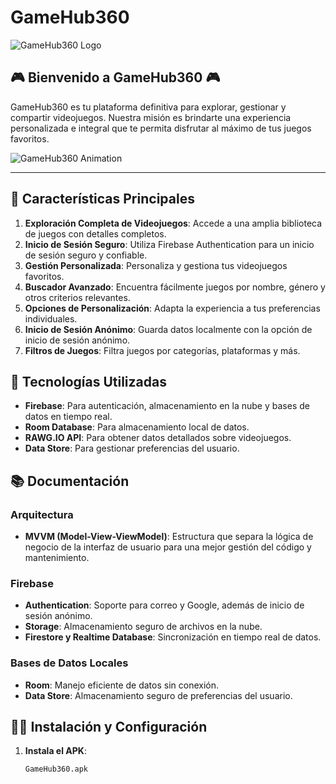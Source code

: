 # GameHub360

![GameHub360 Logo](path/to/your/logo.png)

## 🎮 Bienvenido a GameHub360 🎮

GameHub360 es tu plataforma definitiva para explorar, gestionar y compartir videojuegos. Nuestra misión es brindarte una experiencia personalizada e integral que te permita disfrutar al máximo de tus juegos favoritos.

![GameHub360 Animation](path/to/your/animation.gif)

---

## 🚀 Características Principales

1. **Exploración Completa de Videojuegos**: Accede a una amplia biblioteca de juegos con detalles completos.
2. **Inicio de Sesión Seguro**: Utiliza Firebase Authentication para un inicio de sesión seguro y confiable.
3. **Gestión Personalizada**: Personaliza y gestiona tus videojuegos favoritos.
4. **Buscador Avanzado**: Encuentra fácilmente juegos por nombre, género y otros criterios relevantes.
5. **Opciones de Personalización**: Adapta la experiencia a tus preferencias individuales.
6. **Inicio de Sesión Anónimo**: Guarda datos localmente con la opción de inicio de sesión anónimo.
7. **Filtros de Juegos**: Filtra juegos por categorías, plataformas y más.

## 📲 Tecnologías Utilizadas

- **Firebase**: Para autenticación, almacenamiento en la nube y bases de datos en tiempo real.
- **Room Database**: Para almacenamiento local de datos.
- **RAWG.IO API**: Para obtener datos detallados sobre videojuegos.
- **Data Store**: Para gestionar preferencias del usuario.

## 📚 Documentación

### Arquitectura

- **MVVM (Model-View-ViewModel)**: Estructura que separa la lógica de negocio de la interfaz de usuario para una mejor gestión del código y mantenimiento.

### Firebase

- **Authentication**: Soporte para correo y Google, además de inicio de sesión anónimo.
- **Storage**: Almacenamiento seguro de archivos en la nube.
- **Firestore y Realtime Database**: Sincronización en tiempo real de datos.

### Bases de Datos Locales

- **Room**: Manejo eficiente de datos sin conexión.
- **Data Store**: Almacenamiento seguro de preferencias del usuario.

## 👨‍💻 Instalación y Configuración

1. **Instala el APK**:
   ```bash
   GameHub360.apk
